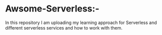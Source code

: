 # Awsome-Serverless:-

In this repository I am uploading my learning approach for Serverless and different serverless services and how to work with them.
